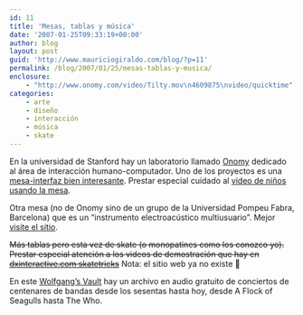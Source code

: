 ```yaml
---
id: 11
title: 'Mesas, tablas y música'
date: '2007-01-25T09:33:19+00:00'
author: blog
layout: post
guid: 'http://www.mauriciogiraldo.com/blog/?p=11'
permalink: /blog/2007/01/25/mesas-tablas-y-musica/
enclosure:
    - "http://www.onomy.com/video/Tilty.mov\n4609875\nvideo/quicktime"
categories:
    - arte
    - diseño
    - interacción
    - música
    - skate
---
```


En la universidad de Stanford hay un laboratorio llamado [Onomy](http://www.onomy.com/ "OnomyLabs") dedicado al área de interacción humano-computador. Uno de los proyectos es una [ mesa-interfaz bien interesante](http://www.onomy.com/blue/tilty.html "The Onomy Tilty Table"). Prestar especial cuidado al [video de niños usando la mesa](http://www.onomy.com/video/Tilty.mov).

Otra mesa (no de Onomy sino de un grupo de la Universidad Pompeu Fabra, Barcelona) que es un “instrumento electroacústico multiusuario”. Mejor [visite el sitio](http://mtg.upf.edu/reactable/).

<strike>Más tablas pero esta vez de skate (o monopatines como los conozco yo). Prestar especial atención a los videos de demostración que hay en [dxinteractive.com skatetricks](http://www.dxinteractive.com/skatetricks/)</strike> Nota: el sitio web ya no existe 🙁

En este [Wolfgang’s Vault](http://concerts.wolfgangsvault.com/) hay un archivo en audio gratuito de conciertos de centenares de bandas desde los sesentas hasta hoy, desde A Flock of Seagulls hasta The Who.